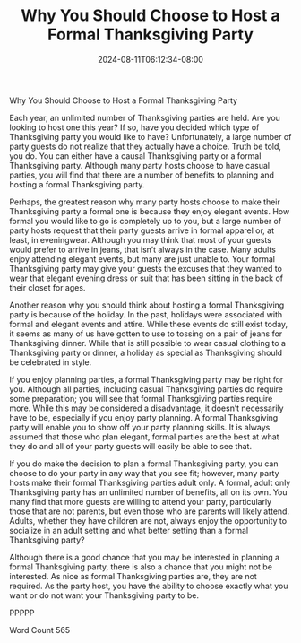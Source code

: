 ﻿---
title: "Why You Should Choose to Host a Formal Thanksgiving Party"
date: 2024-08-11T06:12:34-08:00
description: "Thanksgiving Party Articles Tips for Web Success"
featured_image: "/images/Thanksgiving Party Articles.jpg"
tags: ["Thanksgiving Party Articles"]
---

Why You Should Choose to Host a Formal Thanksgiving Party

Each year, an unlimited number of Thanksgiving parties are held. Are you looking to host one this year?  If so, have you decided which type of Thanksgiving party you would like to have? Unfortunately, a large number of party guests do not realize that they actually have a choice. Truth be told, you do.  You can either have a causal Thanksgiving party or a formal Thanksgiving party.  Although many party hosts choose to have casual parties, you will find that there are a number of benefits to planning and hosting a formal Thanksgiving party.  

Perhaps, the greatest reason why many party hosts choose to make their Thanksgiving party a formal one is because they enjoy elegant events.  How formal you would like to go is completely up to you, but a large number of party hosts request that their party guests arrive in formal apparel or, at least, in eveningwear.  Although you may think that most of your guests would prefer to arrive in jeans, that isn’t always in the case. Many adults enjoy attending elegant events, but many are just unable to. Your formal Thanksgiving party may give your guests the excuses that they wanted to wear that elegant evening dress or suit that has been sitting in the back of their closet for ages.

Another reason why you should think about hosting a formal Thanksgiving party is because of the holiday.  In the past, holidays were associated with formal and elegant events and attire. While these events do still exist today, it seems as many of us have gotten to use to tossing on a pair of jeans for Thanksgiving dinner. While that is still possible to wear casual clothing to a Thanksgiving party or dinner, a holiday as special as Thanksgiving should be celebrated in style.

If you enjoy planning parties, a formal Thanksgiving party may be right for you. Although all parties, including casual Thanksgiving parties do require some preparation; you will see that formal Thanksgiving parties require more. While this may be considered a disadvantage, it doesn’t necessarily have to be, especially if you enjoy party planning. A formal Thanksgiving party will enable you to show off your party planning skills.  It is always assumed that those who plan elegant, formal parties are the best at what they do and all of your party guests will easily be able to see that.

If you do make the decision to plan a formal Thanksgiving party, you can choose to do your party in any way that you see fit; however, many party hosts make their formal Thanksgiving parties adult only. A formal, adult only Thanksgiving party has an unlimited number of benefits, all on its own.  You many find that more guests are willing to attend your party, particularly those that are not parents, but even those who are parents will likely attend.  Adults, whether they have children are not, always enjoy the opportunity to socialize in an adult setting and what better setting than a formal Thanksgiving party?

Although there is a good chance that you may be interested in planning a formal Thanksgiving party, there is also a chance that you might not be interested.  As nice as formal Thanksgiving parties are, they are not required.  As the party host, you have the ability to choose exactly what you want or do not want your Thanksgiving party to be.

PPPPP

Word Count 565

